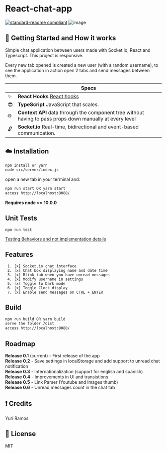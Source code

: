 # React-chat-app

[![standard-readme compliant](https://img.shields.io/badge/readme%20style-standard-brightgreen.svg?style=flat-square)](https://github.com/RichardLitt/standard-readme)
![image](https://user-images.githubusercontent.com/7452143/124510235-c3419a00-dda9-11eb-8ab3-5e96c7bd1753.png)

## :octopus: Getting Started and How it works

Simple chat application between users made with Socket.io, React and Typescript. This project is responsive.

Every new tab opened is created a new user (with a random username), to see the application in action open 2 tabs and send messages between them.

|     | Specs                                                                                                     |
| --- | --------------------------------------------------------------------------------------------------------- |
| ✨  | **React Hooks** [React hooks](https://reactjs.org/docs/hooks-intro.html)                                  |
| 😎  | **TypeScript** JavaScript that scales.                                                                    |
| 🌐  | **Context API** data through the component tree without having to pass props down manually at every level |
| 🔓  | **Socket.io** Real-time, bidirectional and event-based communication.                                     |

## :cloud: Installation

```sh
npm install or yarn
node src/server/index.js
```

open a new tab in your terminal and:

```sh
npm run start OR yarn start
access http://localhost:8080/
```

**Requires node >= 10.0.0**

## Unit Tests

`npm run test`

[Testing Behaviors and not implementation details](https://kentcdodds.com/blog/testing-implementation-details)

## Features

```
 1. [x] Socket.io chat interface
 2. [x] Chat box displaying name and date time
 3. [x] Blink tab when you have unread messages
 4. [x] Modify username in settings
 5. [x] Toggle to Dark mode
 6. [x] Toggle Clock display
 7. [x] Enable send messages on CTRL + ENTER
```

## Build

```sh
npm run build OR yarn build
serve the folder /dist
access http://localhost:8080/
```

## Roadmap

**Release 0.1** (current) - First release of the app</br>
**Release 0.2** - Save settings in localStorage and add support to unread chat notification</br>
**Release 0.3** - Internationalization (support for english and spanish)</br>
**Release 0.4** - Improvements in UI and transistions</br>
**Release 0.5** - Link Parser (Youtube and Images thumb)</br>
**Release 0.6** - Unread messages count in the chat tab</br>

## :exclamation: Credits

Yuri Ramos

## :scroll: License

MIT

